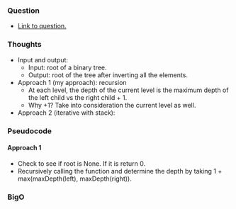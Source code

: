 ### Question
- [Link to question.](https://leetcode.com/problems/maximum-depth-of-binary-tree/)

### Thoughts
- Input and output: 
    - Input: root of a binary tree.
    - Output: root of the tree after inverting all the elements.
- Approach 1 (my approach): recursion
    - At each level, the depth of the current level is the maximum depth of the left child vs the right child + 1.
    - Why +1? Take into consideration the current level as well.
- Approach 2 (iterative with stack):

### Pseudocode
#### Approach 1
- Check to see if root is None. If it is return 0.
- Recursively calling the function and determine the depth by taking 1 + max(maxDepth(left), maxDepth(right)).

### BigO



